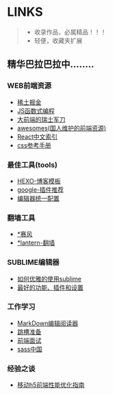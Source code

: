 # LINKS
>- 收录作品，必属精品！！！
>- 轻便，收藏夹扩展

## 精华巴拉巴拉中........

### WEB前端资源
* [稀土掘金](http://gold.xitu.io/#/)
* [JS函数式编程](http://jrsinclair.com/articles/2016/gentle-introduction-to-functional-javascript-intro/)
* [大前端的瑞士军刀](http://www.fefork.com/fetool/)
* [awesomes(国人维护的前端资源)](https://www.awesomes.cn/)
* [React中文索引](http://nav.react-china.org/)
* [css参考手册](http://css.doyoe.com/)

### 最佳工具(tools)
* [HEXO-博客模板](https://hexo.io/zh-cn/)
* [google-插件推荐](http://stormzhang.com/devtools/2016/01/15/google-chrome-extension/)
* [编辑器统一配置](editeorconfig.org)

### 翻墙工具
* [*赛风](https://www.saifeng.org/)
* [*lantern-翻墙](https://github.com/getlantern/lantern)

### SUBLIME编辑器
* [如何优雅的使用sublime](http://www.jianshu.com/p/3cb5c6f2421c)
* [最好的功能、插件和设置](http://www.css88.com/archives/5858)

### 工作学习
* [MarkDown编辑阅读器](https://www.zybuluo.com/mdeditor)
* [跳槽准备](http://www.cnblogs.com/jikey/p/5201185.html)
* [前端面试](https://mdluo.github.io/blog/about-front-end-interview/)
* [sass中国](http://www.sass.hk/)

### 经验之谈
* [移动h5前端性能优化指南](http://www.nnbbxx.net/post-2608.html)

